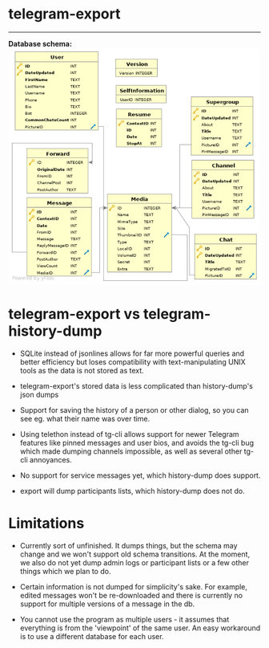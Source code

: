 # telegram-export
---------------

**Database schema:**
![Schema image](/schema.png)


# telegram-export vs telegram-history-dump

 - SQLite instead of jsonlines allows for far more powerful queries and better efficiency but loses compatibility with text-manipulating UNIX tools as the data is not stored as text.

 - telegram-export's stored data is less complicated than history-dump's json dumps

 - Support for saving the history of a person or other dialog, so you can see eg. what their name was over time.

 - Using telethon instead of tg-cli allows support for newer Telegram features like pinned messages and user bios, and avoids the tg-cli bug which made dumping channels impossible, as well as several other tg-cli annoyances.

 - No support for service messages yet, which history-dump does support.

 - export will dump participants lists, which history-dump does not do.

# Limitations

 - Currently sort of unfinished. It dumps things, but the schema may change and we won't support old schema transitions. At the moment, we also do not yet dump admin logs or participant lists or a few other things which we plan to do.

 - Certain information is not dumped for simplicity's sake. For example, edited messages won't be re-downloaded and there is currently no support for multiple versions of a message in the db.

 - You cannot use the program as multiple users - it assumes that everything is from the 'viewpoint' of the same user. An easy workaround is to use a different database for each user.
